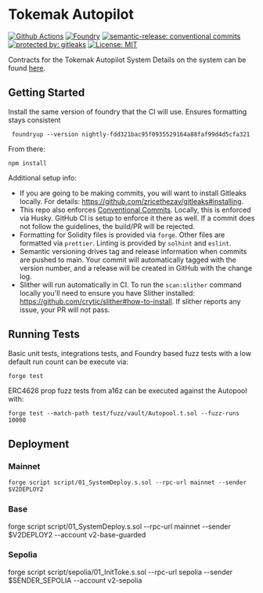 # Tokemak Autopilot

[![Github Actions][gha-badge]][gha] [![Foundry][foundry-badge]][foundry] [![semantic-release: conventional commits][commits-badge]][commits] [![protected by: gitleaks][gitleaks-badge]][gitleaks] [![License: MIT][license-badge]][license]

[gha]: https://github.com/codenutt/foundry-template/actions
[gha-badge]: https://github.com/codenutt/foundry-template/actions/workflows/ci.yml/badge.svg
[foundry]: https://getfoundry.sh/
[foundry-badge]: https://img.shields.io/badge/Built%20with-Foundry-FFDB1C.svg
[commits]: https://github.com/semantic-release/semantic-release
[commits-badge]: https://img.shields.io/badge/semantic--release-conventialcommits-e10079?logo=semantic-release
[license]: https://opensource.org/licenses/MIT
[license-badge]: https://img.shields.io/badge/License-MIT-blue.svg
[gitleaks-badge]: https://img.shields.io/badge/protected%20by-gitleaks-blue
[gitleaks]: https://gitleaks.io/

Contracts for the Tokemak Autopilot System
Details on the system can be found [here](https://medium.com/tokemak/tokemak-v2-introducing-lmps-autopilot-and-the-dao-liquidity-marketplace-86b8ec0656a).

## Getting Started

Install the same version of foundry that the CI will use. Ensures formatting stays consistent

```
 foundryup --version nightly-fdd321bac95f0935529164a88faf99d4d5cfa321
```

From there:

```
npm install
```

Additional setup info:

-   If you are going to be making commits, you will want to install Gitleaks locally. For details: https://github.com/zricethezav/gitleaks#installing.
-   This repo also enforces [Conventional Commits](https://www.conventionalcommits.org/). Locally, this is enforced via Husky. GitHub CI is setup to enforce it there as well.
    If a commit does not follow the guidelines, the build/PR will be rejected.
-   Formatting for Solidity files is provided via `forge`. Other files are formatted via `prettier`. Linting is provided by `solhint` and `eslint`.
-   Semantic versioning drives tag and release information when commits are pushed to main. Your commit will automatically tagged with the version number,
    and a release will be created in GitHub with the change log.
-   Slither will run automatically in CI. To run the `scan:slither` command locally you'll need to ensure you have Slither installed: https://github.com/crytic/slither#how-to-install. If slither reports any issue, your PR will not pass.

## Running Tests

Basic unit tests, integrations tests, and Foundry based fuzz tests with a low default run count can be execute via:

```
forge test
```

ERC4626 prop fuzz tests from a16z can be executed against the Autopool with:

```
forge test --match-path test/fuzz/vault/Autopool.t.sol --fuzz-runs 10000
```

## Deployment

### Mainnet

```
forge script script/01_SystemDeploy.s.sol --rpc-url mainnet --sender $V2DEPLOY2
```

### Base

forge script script/01_SystemDeploy.s.sol --rpc-url mainnet --sender $V2DEPLOY2 --account v2-base-guarded

### Sepolia

forge script script/sepolia/01_InitToke.s.sol --rpc-url sepolia --sender $SENDER_SEPOLIA --account v2-sepolia

